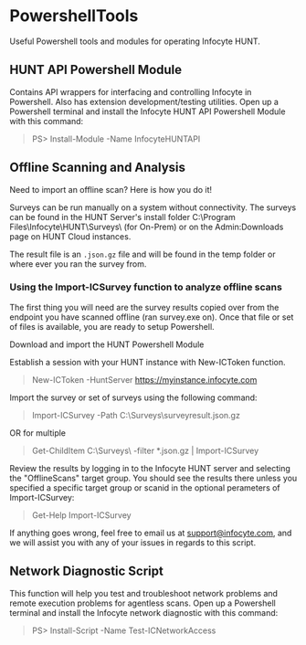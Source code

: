 # PowershellTools
Useful Powershell tools and modules for operating Infocyte HUNT.

## HUNT API Powershell Module

Contains API wrappers for interfacing and controlling Infocyte in Powershell. Also has extension development/testing utilities.
Open up a Powershell terminal and install the Infocyte HUNT API Powershell Module with this command:
> PS> Install-Module -Name InfocyteHUNTAPI


## Offline Scanning and Analysis

Need to import an offline scan? Here is how you do it!

Surveys can be run manually on a system without connectivity. The surveys can be found in the HUNT Server's install folder C:\Program Files\Infocyte\HUNT\Surveys\ (for On-Prem) or on the Admin:Downloads page on HUNT Cloud instances.

The result file is an `.json.gz` file and will be found in the temp folder or where ever you ran the survey from.

### Using the Import-ICSurvey function to analyze offline scans

The first thing you will need are the survey results copied over from the endpoint you have scanned offline (ran survey.exe on). Once that file or set of files is available, you are ready to setup Powershell.

Download and import the HUNT Powershell Module

Establish a session with your HUNT instance with New-ICToken function.
> New-ICToken -HuntServer https://myinstance.infocyte.com

Import the survey or set of surveys using the following command:
> Import-ICSurvey -Path C:\Surveys\surveyresult.json.gz

OR for multiple

> Get-ChildItem C:\Surveys\ -filter *.json.gz | Import-ICSurvey

Review the results by logging in to the Infocyte HUNT server and selecting the "OfflineScans" target group. You should see the results there unless you specified a specific target group or scanid in the optional perameters of Import-ICSurvey:
> Get-Help Import-ICSurvey

If anything goes wrong, feel free to email us at support@infocyte.com, and we will assist you with any of your issues in regards to this script.


## Network Diagnostic Script

This function will help you test and troubleshoot network problems and remote execution problems for agentless scans.
Open up a Powershell terminal and install the Infocyte network diagnostic with this command:
> PS> Install-Script -Name Test-ICNetworkAccess

